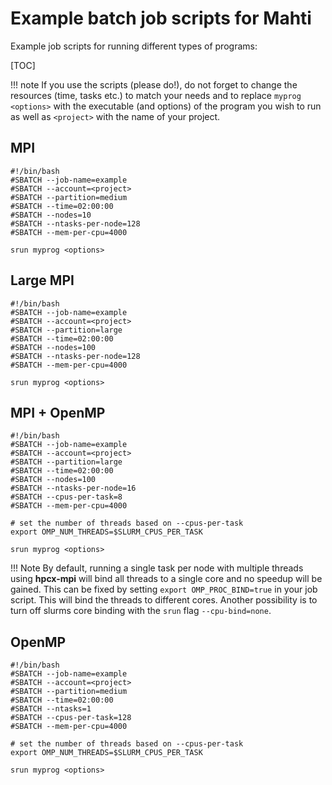# Example batch job scripts for Mahti

Example job scripts for running different types of programs:

[TOC]

!!! note
    If you use the scripts (please do!), do not forget to change the resources
    (time, tasks etc.) to match your needs and to replace `myprog <options>`
    with the executable (and options) of the program you wish to run as well
    as `<project>` with the name of your project.



## MPI

```
#!/bin/bash
#SBATCH --job-name=example
#SBATCH --account=<project>
#SBATCH --partition=medium
#SBATCH --time=02:00:00
#SBATCH --nodes=10
#SBATCH --ntasks-per-node=128
#SBATCH --mem-per-cpu=4000

srun myprog <options>
```

## Large MPI

```
#!/bin/bash
#SBATCH --job-name=example
#SBATCH --account=<project>
#SBATCH --partition=large
#SBATCH --time=02:00:00
#SBATCH --nodes=100
#SBATCH --ntasks-per-node=128
#SBATCH --mem-per-cpu=4000

srun myprog <options>

```
## MPI + OpenMP

```
#!/bin/bash
#SBATCH --job-name=example
#SBATCH --account=<project>
#SBATCH --partition=large
#SBATCH --time=02:00:00
#SBATCH --nodes=100
#SBATCH --ntasks-per-node=16
#SBATCH --cpus-per-task=8
#SBATCH --mem-per-cpu=4000

# set the number of threads based on --cpus-per-task
export OMP_NUM_THREADS=$SLURM_CPUS_PER_TASK

srun myprog <options>
```
!!! Note
    By default, running a single task per node with multiple threads using **hpcx-mpi** will bind all threads to a single
    core and no speedup will be gained. This can be fixed by setting `export OMP_PROC_BIND=true` in your job script. This
    will bind the threads to different cores. Another possibility is to turn off slurms core binding with the `srun` flag `--cpu-bind=none`. 

## OpenMP

```
#!/bin/bash
#SBATCH --job-name=example
#SBATCH --account=<project>
#SBATCH --partition=medium
#SBATCH --time=02:00:00
#SBATCH --ntasks=1
#SBATCH --cpus-per-task=128
#SBATCH --mem-per-cpu=4000

# set the number of threads based on --cpus-per-task
export OMP_NUM_THREADS=$SLURM_CPUS_PER_TASK

srun myprog <options>
```


